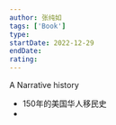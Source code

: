 ```yaml
---
author: 张纯如
tags: ['Book']
type: 
startDate: 2022-12-29
endDate:
rating: 
---
```


A Narrative history 




- 150年的美国华人移民史 
- 

















